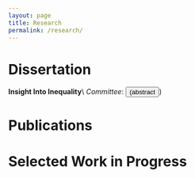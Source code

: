 ```yaml
---
layout: page
title: Research
permalink: /research/
---
```


# Dissertation

**Insight Into Inequality**\\
_Committee_: 
<button class="link" onclick="showAbstract('diss')">(abstract</button>)
<div id="diss" style="display:none">
<blockquote>
This is an abstract. 
</blockquote>
</div>


# Publications


# Selected Work in Progress




